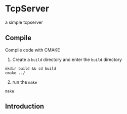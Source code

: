 # TcpServer
a simple tcpserver 
## Compile
Compile code with CMAKE  
1. Create a `build` directory and enter the `build` directory
```
mkdir build && cd build
cmake ../  
```
2. run the `make`  
```
make  
```
## Introduction





